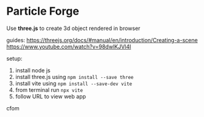 # Particle Forge

Use **three.js** to create 3d object rendered in browser

guides: 
https://threejs.org/docs/#manual/en/introduction/Creating-a-scene
https://www.youtube.com/watch?v=98dwlKJVl4I

setup:

1. install node js 
2. install three.js using `npm install --save three`
3. install vite using `npm install --save-dev vite`
4. from terminal run `npx vite`
5. follow URL to view web app







cfom


